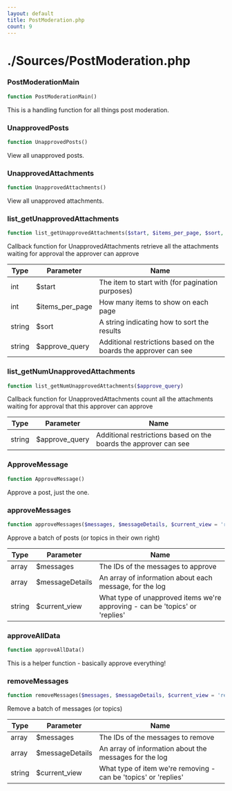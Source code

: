 ```yaml
---
layout: default
title: PostModeration.php
count: 9
---
```


# ./Sources/PostModeration.php

### PostModerationMain

```php
function PostModerationMain()
```
This is a handling function for all things post moderation.



### UnapprovedPosts

```php
function UnapprovedPosts()
```
View all unapproved posts.



### UnapprovedAttachments

```php
function UnapprovedAttachments()
```
View all unapproved attachments.



### list_getUnapprovedAttachments

```php
function list_getUnapprovedAttachments($start, $items_per_page, $sort, $approve_query)
```
Callback function for UnapprovedAttachments
retrieve all the attachments waiting for approval the approver can approve



Type|Parameter|Name
---|---|---
int|$start|The item to start with (for pagination purposes)
int|$items_per_page|How many items to show on each page
string|$sort|A string indicating how to sort the results
string|$approve_query|Additional restrictions based on the boards the approver can see
### list_getNumUnapprovedAttachments

```php
function list_getNumUnapprovedAttachments($approve_query)
```
Callback function for UnapprovedAttachments
count all the attachments waiting for approval that this approver can approve



Type|Parameter|Name
---|---|---
string|$approve_query|Additional restrictions based on the boards the approver can see
### ApproveMessage

```php
function ApproveMessage()
```
Approve a post, just the one.



### approveMessages

```php
function approveMessages($messages, $messageDetails, $current_view = 'replies')
```
Approve a batch of posts (or topics in their own right)



Type|Parameter|Name
---|---|---
array|$messages|The IDs of the messages to approve
array|$messageDetails|An array of information about each message, for the log
string|$current_view|What type of unapproved items we're approving - can be 'topics' or 'replies'
### approveAllData

```php
function approveAllData()
```
This is a helper function - basically approve everything!



### removeMessages

```php
function removeMessages($messages, $messageDetails, $current_view = 'replies')
```
Remove a batch of messages (or topics)



Type|Parameter|Name
---|---|---
array|$messages|The IDs of the messages to remove
array|$messageDetails|An array of information about the messages for the log
string|$current_view|What type of item we're removing - can be 'topics' or 'replies'
